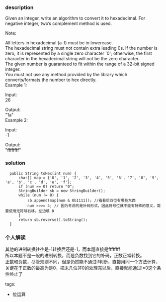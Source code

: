 ### description    
  Given an integer, write an algorithm to convert it to hexadecimal. For negative integer, two’s complement method is used.  
    
  Note:  
    
  All letters in hexadecimal (a-f) must be in lowercase.  
  The hexadecimal string must not contain extra leading 0s. If the number is zero, it is represented by a single zero character '0'; otherwise, the first character in the hexadecimal string will not be the zero character.  
  The given number is guaranteed to fit within the range of a 32-bit signed integer.  
  You must not use any method provided by the library which converts/formats the number to hex directly.  
  Example 1:  
    
  Input:  
  26  
    
  Output:  
  "1a"  
  Example 2:  
    
  Input:  
  -1  
    
  Output:  
  "ffffffff"
### solution  
```  
  public String toHex(int num) {
      char[] map = {'0', '1', '2', '3', '4', '5', '6', '7', '8', '9', 'a', 'b', 'c', 'd', 'e', 'f'};
      if (num == 0) return "0";
      StringBuilder sb = new StringBuilder();
      while (num != 0) {
          sb.append(map[num & 0b1111]); //看看后四位有哪些东西
          num >>>= 4; // 因为考虑的是补码形式，因此符号位就不能有特殊的意义，需要使用无符号右移，左边填 0
      }
      return sb.reverse().toString();
  }
```  
  
### 个人解读  
  其他的进制转换往往是-1转换后还是-1，而本题直接是ffffffff  
  所以本题不是一般的进制转换，而是负数找到它的补码，正数正常转换。  
  正数和负数，尽管规则不同，但是仍然能不通过if判断，直接用同一个方法计算，关键在于正数的最高为是0，把末几位非0的处理完以后，直接就能通过!=0这个条件终止了  
  
tags:  
  -  位运算  
